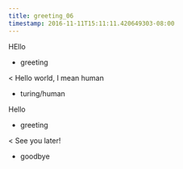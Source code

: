 ```yaml
---
title: greeting_06
timestamp: 2016-11-11T15:11:11.420649303-08:00
---
```


HEllo
* greeting

< Hello world, I mean human
* turing/human

Hello
* greeting

< See you later!
* goodbye
